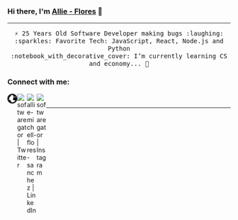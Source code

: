 

### Hi there, I'm [Allie - Flores][website] 👋
<hr/>

<p align="center">
  <samp>
    ⚡ 25 Years Old Software Developer making bugs :laughing: <br>
    :sparkles: Favorite Tech: JavaScript, React, Node.js and Python <br>
    :notebook_with_decorative_cover: I’m currently learning CS and economy...  🌱 <br>
  </samp>
</p>

### Connect with me:

[<img align="left" alt="alliemichell.com" width="22px" src="https://raw.githubusercontent.com/iconic/open-iconic/master/svg/globe.svg" />][website]
[<img align="left" alt="softwaregator | Twitter" width="22px" src="https://cdn.jsdelivr.net/npm/simple-icons@v3/icons/twitter.svg" />][twitter]
[<img align="left" alt="allie-michell-flores-sanchez | LinkedIn" width="22px" src="https://cdn.jsdelivr.net/npm/simple-icons@v3/icons/linkedin.svg" />][linkedin]
[<img align="left" alt="softwaregator | Instagram" width="22px" src="https://cdn.jsdelivr.net/npm/simple-icons@v3/icons/instagram.svg" />][instagram]

<br />

[website]: https://alliemichell.com
[twitter]: https://twitter.com/softwaregator
[instagram]: https://www.instagram.com/softwaregator/
[linkedin]: https://www.linkedin.com/in/allie-michell-flores-sanchez-91282614a/
<hr>

